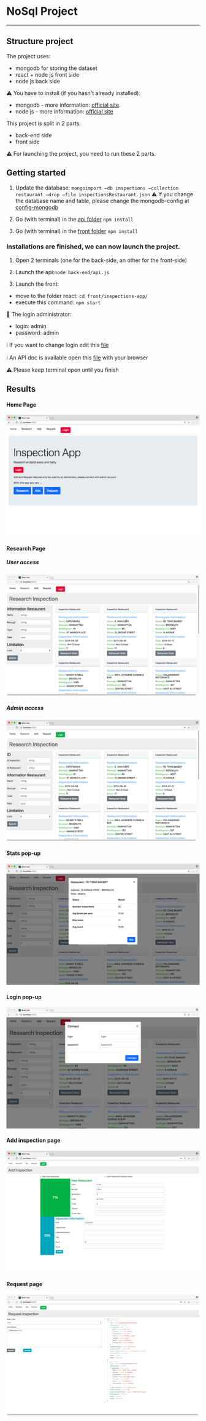# NoSql Project
------

## Structure project
The project uses:
- mongodb for storing the dataset
- react + node js front side
- node js back side

:warning: You have to install (if you hasn't already installed):
- mongodb - more information: [official site](https://www.mongodb.com/)
- node js - more information: [official site](https://nodejs.org/en/)

This project is split in 2 parts:
- back-end side
- front side

:warning: For launching the project, you need to run these 2 parts.

## Getting started

1. Update the database: ```
  mongoimport –db inspections –collection restaurant –drop –file inspectionsRestaurant.json ```
:warning: If you change the database name and table, please change the mongodb-config at [config-mongodb](/back-end/mongodb-config.json)


2. Go (with terminal) in the [api folder](/back-end) ```npm install```

3. Go (with terminal) in the [front folder](/front/inspections-app) ```npm install```

### Installations are finished, we can now launch the project.

1. Open 2 terminals (one for the back-side, an other for the front-side)

2. Launch the api:```node back-end/api.js ```

3. Launch the front:
- move to the folder react: ```cd front/inspections-app/ ```
- execute this command:  ``` npm start ```

:cop: The login administrator:
- login: admin
- password: admin

:information_source: If you want to change login edit this  [file](/front/inspections-app/src/config/login.json)  

:information_source: An API doc is available open this [file](/doc/api/index.html) with your browser  

:warning: Please keep terminal open until you finish

## Results

#### Home Page

<!--![Alt text](screens/screen01.jpeg?raw=true "")!-->

<!--img src="screens/screen01.jpeg" width=800 />-->

![](screens/screen01.jpeg)

#### Research Page

##### User access
![](screens/screen02.jpeg)

##### Admin access
![](screens/screen07.jpeg)

#### Stats pop-up
![](screens/screen06.jpeg)

#### Login pop-up
![](screens/screen03.jpeg)

#### Add inspection page
![](screens/screen04.jpeg)

#### Request page
![](screens/screen05.jpeg)
